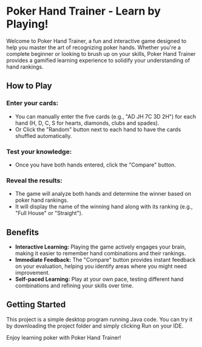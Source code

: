 # Poker Hand Trainer - Learn by Playing!

Welcome to Poker Hand Trainer, a fun and interactive game designed to help you master the art of recognizing poker hands. Whether you're a complete beginner or looking to brush up on your skills, Poker Hand Trainer provides a gamified learning experience to solidify your understanding of hand rankings.

## How to Play

### Enter your cards:

- You can manually enter the five cards (e.g., "AD JH 7C 3D 2H") for each hand (H, D, C, S for hearts, diamonds, clubs and spades).
- Or Click the "Random" button next to each hand to have the cards shuffled automatically.

### Test your knowledge:

- Once you have both hands entered, click the "Compare" button.

### Reveal the results:

- The game will analyze both hands and determine the winner based on poker hand rankings.
- It will display the name of the winning hand along with its ranking (e.g., "Full House" or "Straight").

## Benefits

- **Interactive Learning:** Playing the game actively engages your brain, making it easier to remember hand combinations and their rankings.
- **Immediate Feedback:** The "Compare" button provides instant feedback on your evaluation, helping you identify areas where you might need improvement.
- **Self-paced Learning:** Play at your own pace, testing different hand combinations and refining your skills over time.

## Getting Started

This project is a simple desktop program running Java code. You can try it by downloading the project folder and simply clicking Run on your IDE. 

Enjoy learning poker with Poker Hand Trainer!
